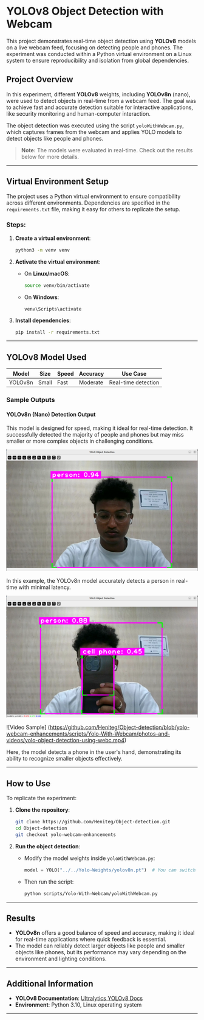 # YOLOv8 Object Detection with Webcam

This project demonstrates real-time object detection using **YOLOv8** models on a live webcam feed, focusing on detecting people and phones. The experiment was conducted within a Python virtual environment on a Linux system to ensure reproducibility and isolation from global dependencies.

## Project Overview

In this experiment, different **YOLOv8** weights, including **YOLOv8n** (nano), were used to detect objects in real-time from a webcam feed. The goal was to achieve fast and accurate detection suitable for interactive applications, like security monitoring and human-computer interaction.

The object detection was executed using the script `yoloWithWebcam.py`, which captures frames from the webcam and applies YOLO models to detect objects like people and phones.

> **Note:** The models were evaluated in real-time. Check out the results below for more details.

---

## Virtual Environment Setup

The project uses a Python virtual environment to ensure compatibility across different environments. Dependencies are specified in the `requirements.txt` file, making it easy for others to replicate the setup.

### Steps:
1. **Create a virtual environment**:
    ```bash
    python3 -m venv venv
    ```

2. **Activate the virtual environment**:
    - On **Linux/macOS**:
        ```bash
        source venv/bin/activate
        ```
    - On **Windows**:
        ```bash
        venv\Scripts\activate
        ```

3. **Install dependencies**:
    ```bash
    pip install -r requirements.txt
    ```

---

## YOLOv8 Model Used

| Model     | Size  | Speed | Accuracy | Use Case              |
| --------- | ----- | ----- | -------- | --------------------- |
| YOLOv8n   | Small | Fast  | Moderate | Real-time detection   |

### Sample Outputs

#### **YOLOv8n (Nano) Detection Output**
This model is designed for speed, making it ideal for real-time detection. It successfully detected the majority of people and phones but may miss smaller or more complex objects in challenging conditions.

![YOLOv8n Person Detection Output](https://github.com/Heniteg/Object-detection/blob/yolo-webcam-enhancements/scripts/Yolo-With-Webcam/photos-and-videos/person-detection-with-webcam.png)

In this example, the YOLOv8n model accurately detects a person in real-time with minimal latency.

![YOLOv8n Phone Detection Output](https://github.com/Heniteg/Object-detection/blob/yolo-webcam-enhancements/scripts/Yolo-With-Webcam/photos-and-videos/phone-detection-with-webcam.png)

![Video Sample] (https://github.com/Heniteg/Object-detection/blob/yolo-webcam-enhancements/scripts/Yolo-With-Webcam/photos-and-videos/yolo-object-detection-using-webc.mp4)

Here, the model detects a phone in the user's hand, demonstrating its ability to recognize smaller objects effectively.

---

## How to Use

To replicate the experiment:

1. **Clone the repository**:
    ```bash
    git clone https://github.com/Heniteg/Object-detection.git
    cd Object-detection
    git checkout yolo-webcam-enhancements
    ```

4. **Run the object detection**:
    - Modify the model weights inside `yoloWithWebcam.py`:
        ```python
        model = YOLO("../../Yolo-Weights/yolov8n.pt")  # You can switch to other YOLOv8 weights if available
        ```

    - Then run the script:
        ```bash
        python scripts/Yolo-With-Webcam/yoloWithWebcam.py
        ```

---

## Results

- **YOLOv8n** offers a good balance of speed and accuracy, making it ideal for real-time applications where quick feedback is essential.
- The model can reliably detect larger objects like people and smaller objects like phones, but its performance may vary depending on the environment and lighting conditions.

---

## Additional Information

- **YOLOv8 Documentation**: [Ultralytics YOLOv8 Docs](https://docs.ultralytics.com/)
- **Environment**: Python 3.10, Linux operating system

---
